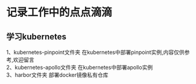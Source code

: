 # 记录工作中的点点滴滴
## 学习kubernetes
1、kubernetes-pinpoint文件夹 在kubernetes中部署pinpoint实例,内容仅供参考,欢迎留言 <br />
2、kubernetes-apollo文件夹 在kubernetes中部署apollo实例<br />
3、harbor文件夹 部署docker镜像私有仓库<br />

